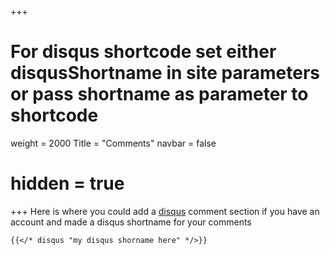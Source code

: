 +++
# For disqus shortcode set either disqusShortname in site parameters or pass shortname as parameter to shortcode
weight = 2000
Title = "Comments"
navbar = false
# hidden = true
+++
Here is where you could add a [disqus](https://disqus.com/) comment section if you have an account and made a disqus shortname for your comments
```
{{</* disqus "my disqus shorname here" */>}}
```
